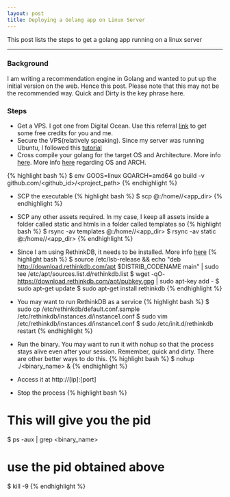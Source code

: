 ```yaml
---
layout: post
title: Deploying a Golang app on Linux Server
---
```


This post lists the steps to get a golang app running on a linux server

-----

### Background

I am writing a recommendation engine in Golang and wanted to put up the initial version on the web. Hence this post. Please note that this may not be the recommended way. Quick and Dirty is the key phrase here.

### Steps

* Get a VPS. I got one from Digital Ocean. Use this referral <a href="https://m.do.co/c/0e9b19aad9a9">link</a> to get some free credits for you and me.
* Secure the VPS(relatively speaking). Since my server was running Ubuntu, I followed this <a href="https://www.digitalocean.com/community/tutorials/initial-server-setup-with-ubuntu-14-04">tutorial</a>
* Cross compile your golang for the target OS and Architecture. More info <a href="http://dave.cheney.net/2015/08/22/cross-compilation-with-go-1-5">here</a>. More info <a href="https://golang.org/doc/install/source#environment">here</a> regarding OS and ARCH.

{% highlight bash %}
$ env GOOS=linux GOARCH=amd64 go build -v github.com/<github_id>/<project_path>
{% endhighlight %}

* SCP the executable
{% highlight bash %}
$ scp <executable> <username>@<ip>:/home/<username>/<app_dir>
{% endhighlight %}
* SCP any other assets required. In my case, I keep all assets inside a folder called static and htmls in a folder called templates so
{% highlight bash %}
$ rsync -av templates <username>@<ip>:/home/<username>/<app_dir>
$ rsync -av static <username>@<ip>:/home/<username>/<app_dir>
{% endhighlight %}

* Since I am using RethinkDB, it needs to be installed. More info <a name="rethinkdb" href="https://www.rethinkdb.com/docs/install/ubuntu/">here</a>
{% highlight bash %}
$ source /etc/lsb-release && echo "deb http://download.rethinkdb.com/apt $DISTRIB_CODENAME main" | sudo tee /etc/apt/sources.list.d/rethinkdb.list
$ wget -qO- https://download.rethinkdb.com/apt/pubkey.gpg | sudo apt-key add -
$ sudo apt-get update
$ sudo apt-get install rethinkdb
{% endhighlight %}

* You may want to run RethinkDB as a service
{% highlight bash %}
$ sudo cp /etc/rethinkdb/default.conf.sample /etc/rethinkdb/instances.d/instance1.conf
$ sudo vim /etc/rethinkdb/instances.d/instance1.conf
$ sudo /etc/init.d/rethinkdb restart
{% endhighlight %}

* Run the binary. You may want to run it with nohup so that the process stays alive even after your session. Remember, quick and dirty. There are other better ways to do this.
{% highlight bash %}
$ nohup ./<binary_name> &
{% endhighlight %}

* Access it at http://[ip]:[port] 

* Stop the process
{% highlight bash %}
# This will give you the pid
$ ps -aux | grep <binary_name>
# use the pid obtained above
$ kill -9 <pid>
{% endhighlight %}


